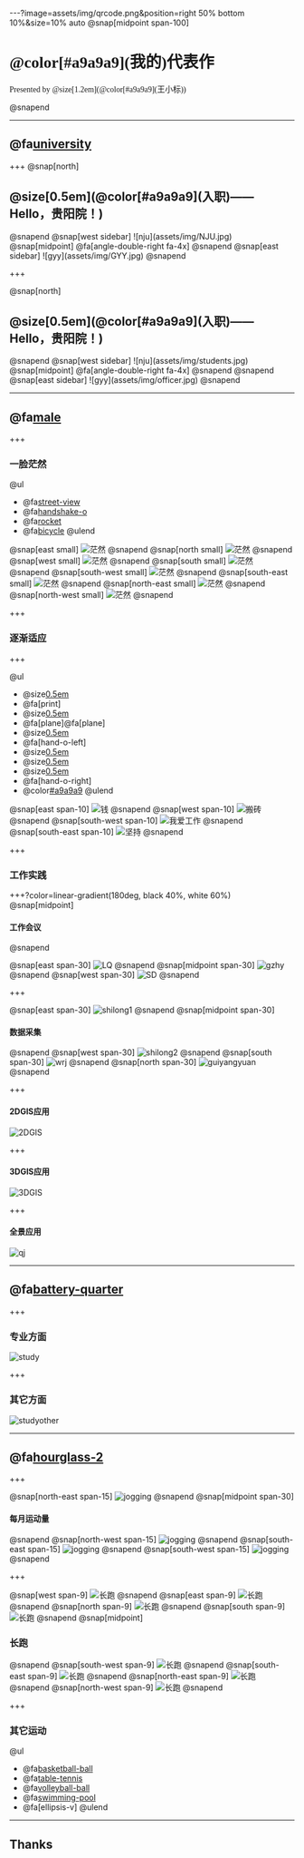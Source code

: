 ---?image=assets/img/qrcode.png&position=right 50% bottom 10%&size=10% auto
@snap[midpoint span-100]
<h1 style="font-family:'Microsoft YaHei';">@color[#a9a9a9](我的)代表作</h1> 
<p style="font-family:'Microsoft YaHei';">Presented by @size[1.2em](@color[#a9a9a9](王小标))</p>
@snapend

---
## @fa[university](入职)
+++
@snap[north]
<h2>@size[0.5em](@color[#a9a9a9](入职)——Hello，贵阳院！)</h2>
@snapend
@snap[west sidebar]
![nju](assets/img/NJU.jpg)
@snap[midpoint]
@fa[angle-double-right fa-4x]
@snapend
@snap[east sidebar]
![gyy](assets/img/GYY.jpg)
@snapend

+++

@snap[north]
<h2>@size[0.5em](@color[#a9a9a9](入职)——Hello，贵阳院！)</h2>
@snapend
@snap[west sidebar]
![nju](assets/img/students.jpg)
@snap[midpoint]
@fa[angle-double-right fa-4x]
@snapend
@snapend
@snap[east sidebar]
![gyy](assets/img/officer.jpg)
@snapend

---
## @fa[male](工作)

+++

### 一脸茫然
@ul
- @fa[street-view](新环境)
- @fa[handshake-o](**新人际关系**)
- @fa[rocket](新技术)
- @fa[bicycle](新领域)
@ulend

@snap[east small]
![茫然](assets/img/2.jpg)
@snapend
@snap[north small]
![茫然](assets/img/4.jpg)
@snapend
@snap[west small]
![茫然](assets/img/6.jpg)
@snapend
@snap[south small]
![茫然](assets/img/8.jpg)
@snapend
@snap[south-west small]
![茫然](assets/img/7.jpg)
@snapend
@snap[south-east small]
![茫然](assets/img/1.jpg)
@snapend
@snap[north-east small]
![茫然](assets/img/3.jpg)
@snapend
@snap[north-west small]
![茫然](assets/img/5.jpg)
@snapend

+++

### 逐渐适应

+++

@ul
- @size[0.5em](把项目资料打印装订好。)
- @fa[print]
- @size[0.5em](跟四个飞手一起去飞一下飞机。)
- @fa[plane]@fa[plane]
- @size[0.5em](日常简单的生产任务还是比较容易适应的。)
- @fa[hand-o-left]
- @size[0.5em](现在你对生产任务有一定了解啦。)
- @size[0.5em](那么,你和黄瑞负责一下观山湖区三调监理项目。)
- @size[0.5em](那么,你负责一下松桃“两区”划定项目。)
- @fa[hand-o-right]
- @color[#a9a9a9](好吧，其实，我也不知道怎么挺过来的)
@ulend

@snap[east span-10]
![钱](assets/img/money.jpg)
@snapend
@snap[west span-10]
![搬砖](assets/img/work.jpg)
@snapend
@snap[south-west span-10]
![我爱工作](assets/img/lovework.jpg)
@snapend
@snap[south-east span-10]
![坚持](assets/img/insist.jpg)
@snapend

+++

### 工作实践

+++?color=linear-gradient(180deg, black 40%, white 60%)
@snap[midpoint]
#### 工作会议
@snapend

@snap[east span-30]
![LQ](assets/img/LQ.jpg)
@snapend
@snap[midpoint span-30]
![gzhy](assets/img/gzhy.jpg)
@snapend
@snap[west span-30]
![SD](assets/img/SD.jpg)
@snapend

+++

@snap[east span-30]
![shilong1](assets/img/shilong1.jpg)
@snapend
@snap[midpoint span-30]
#### 数据采集
@snapend
@snap[west span-30]
![shilong2](assets/img/shilong2.jpg)
@snapend
@snap[south span-30]
![wrj](assets/img/wrj.jpg)
@snapend
@snap[north span-30]
![guiyangyuan](assets/img/guiyangyuan.jpg)
@snapend

+++

#### 2DGIS应用
![2DGIS](assets/img/2DGIS.jpg)

+++ 

#### 3DGIS应用
![3DGIS](assets/img/3DGIS.jpg)

+++ 

#### 全景应用
![qj](assets/img/qj.jpg)

---
## @fa[battery-quarter](学习)

+++
### 专业方面

![study](assets/img/study.jpg)

+++
### 其它方面
![studyother](assets/img/studyother.jpg)

---
## @fa[hourglass-2](生活)

+++

@snap[north-east span-15]
![jogging](assets/img/ene.png)
@snapend
@snap[midpoint span-30]
#### 每月运动量
@snapend
@snap[north-west span-15]
![jogging](assets/img/enw.png)
@snapend
@snap[south-east span-15]
![jogging](assets/img/ese.png)
@snapend
@snap[south-west span-15]
![jogging](assets/img/esw.png)
@snapend

+++

@snap[west span-9]
![长跑](assets/img/w.jpg)
@snapend
@snap[east span-9]
![长跑](assets/img/e.jpg)
@snapend
@snap[north span-9]
![长跑](assets/img/n.jpg)
@snapend
@snap[south span-9]
![长跑](assets/img/s.jpg)
@snapend
@snap[midpoint]
### 长跑
@snapend
@snap[south-west span-9]
![长跑](assets/img/sw.jpg)
@snapend
@snap[south-east span-9]
![长跑](assets/img/se.jpg)
@snapend
@snap[north-east span-9]
![长跑](assets/img/ne.jpg)
@snapend
@snap[north-west span-9]
![长跑](assets/img/nw.jpg)
@snapend

+++

### 其它运动

@ul
- @fa[basketball-ball](篮球)<br>
- @fa[table-tennis](乒乓球)
- @fa[volleyball-ball](气排球)
- @fa[swimming-pool](游泳)
- @fa[ellipsis-v]
@ulend

---

## Thanks
